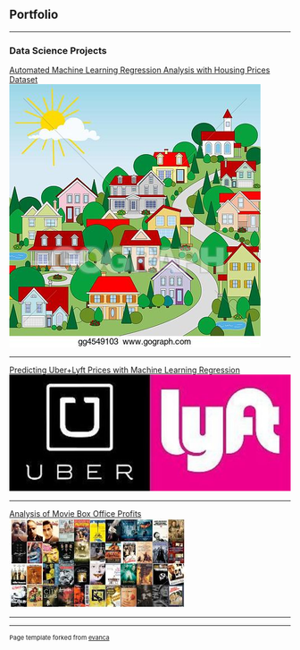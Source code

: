 ## Portfolio

---

### Data Science Projects 

[Automated Machine Learning Regression Analysis with Housing Prices Dataset](https://nbviewer.jupyter.org/github/omshapira/Automated_ML_Regression_Analysis/blob/master/Regression_Analysis.html)
<img src="images/houses.jpg?raw=true"/>

---

[Predicting Uber+Lyft Prices with Machine Learning Regression](https://nbviewer.jupyter.org/github/omshapira/Uber_Lyft_Analysis/blob/master/Ride_Sharing_Prices.html)
<img src="images/uber_lyft.jpg?raw=true"/>

---
[Analysis of Movie Box Office Profits](https://rawgit.com/omshapira/Movie_Analysis_GIT/master/Movie_Analysis_Summary.html)
<img src="images/movies.jpg?raw=true"/>

---



---
<p style="font-size:11px">Page template forked from <a href="https://github.com/evanca/quick-portfolio">evanca</a></p>
<!-- Remove above link if you don't want to attibute -->
